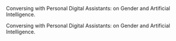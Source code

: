 Conversing with Personal Digital Assistants: on Gender and Artificial Intelligence.

Conversing with Personal Digital Assistants: on Gender and Artificial Intelligence.